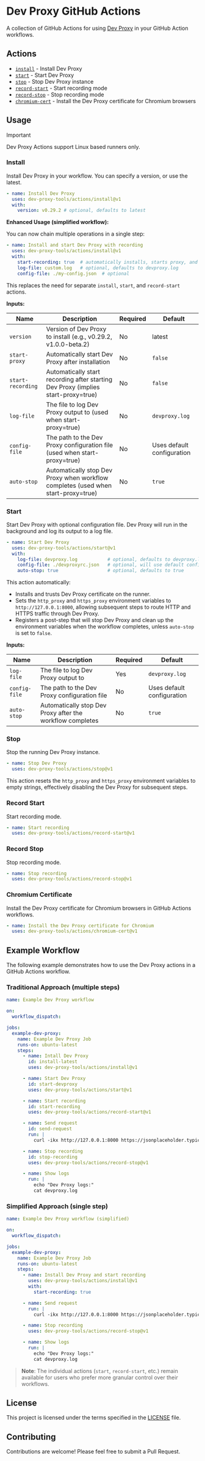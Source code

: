 # Dev Proxy GitHub Actions

A collection of GitHub Actions for using [Dev Proxy](https://aka.ms/devproxy) in your GitHub Action workflows.

## Actions

- [`install`](#install) - Install Dev Proxy
- [`start`](#start) - Start Dev Proxy
- [`stop`](#stop) - Stop Dev Proxy instance
- [`record-start`](#record-start) - Start recording mode
- [`record-stop`](#record-stop) - Stop recording mode
- [`chromium-cert`](#chromium-cert) - Install the Dev Proxy certificate for Chromium browsers

## Usage

> [!IMPORTANT]  
> Dev Proxy Actions support Linux based runners only.

### Install

Install Dev Proxy in your workflow. You can specify a version, or use the latest.

```yaml
- name: Install Dev Proxy
  uses: dev-proxy-tools/actions/install@v1
  with:
    version: v0.29.2 # optional, defaults to latest
```

**Enhanced Usage (simplified workflow):**

You can now chain multiple operations in a single step:

```yaml
- name: Install and start Dev Proxy with recording
  uses: dev-proxy-tools/actions/install@v1
  with:
    start-recording: true  # automatically installs, starts proxy, and begins recording
    log-file: custom.log   # optional, defaults to devproxy.log
    config-file: ./my-config.json  # optional
```

This replaces the need for separate `install`, `start`, and `record-start` actions.

**Inputs:**

| Name | Description | Required | Default |
|------|-------------|----------|---------|
| `version` | Version of Dev Proxy to install (e.g., v0.29.2, v1.0.0-beta.2) | No | latest |
| `start-proxy` | Automatically start Dev Proxy after installation | No | `false` |
| `start-recording` | Automatically start recording after starting Dev Proxy (implies start-proxy=true) | No | `false` |
| `log-file` | The file to log Dev Proxy output to (used when start-proxy=true) | No | `devproxy.log` |
| `config-file` | The path to the Dev Proxy configuration file (used when start-proxy=true) | No | Uses default configuration |
| `auto-stop` | Automatically stop Dev Proxy when workflow completes (used when start-proxy=true) | No | `true` |

### Start

Start Dev Proxy with optional configuration file. Dev Proxy will run in the background and log its output to a log file.

```yaml
- name: Start Dev Proxy
  uses: dev-proxy-tools/actions/start@v1
  with:
    log-file: devproxy.log           # optional, defaults to devproxy.log
    config-file: ./devproxyrc.json   # optional, will use default configuration if not provided
    auto-stop: true                  # optional, defaults to true
```

This action automatically:
 
 - Installs and trusts Dev Proxy certificate on the runner.
 - Sets the `http_proxy` and `https_proxy` environment variables to `http://127.0.0.1:8000`, allowing subsequent steps to route HTTP and HTTPS traffic through Dev Proxy.
 - Registers a post-step that will stop Dev Proxy and clean up the environment variables when the workflow completes, unless `auto-stop` is set to `false`.

**Inputs:**

| Name | Description | Required | Default |
|------|-------------|----------|---------|
| `log-file` | The file to log Dev Proxy output to | Yes | `devproxy.log` |
| `config-file` | The path to the Dev Proxy configuration file | No | Uses default configuration |
| `auto-stop` | Automatically stop Dev Proxy after the workflow completes | No | `true` |

### Stop

Stop the running Dev Proxy instance.

```yaml
- name: Stop Dev Proxy
  uses: dev-proxy-tools/actions/stop@v1
```

This action resets the `http_proxy` and `https_proxy` environment variables to empty strings, effectively disabling the Dev Proxy for subsequent steps.

### Record Start

Start recording mode.

```yaml
- name: Start recording
  uses: dev-proxy-tools/actions/record-start@v1
```

### Record Stop

Stop recording mode.

```yaml
- name: Stop recording
  uses: dev-proxy-tools/actions/record-stop@v1
```

### Chromium Certificate

Install the Dev Proxy certificate for Chromium browsers in GitHub Actions workflows.

```yaml
- name: Install the Dev Proxy certificate for Chromium
  uses: dev-proxy-tools/actions/chromium-cert@v1
```

## Example Workflow

The following example demonstrates how to use the Dev Proxy actions in a GitHub Actions workflow.

### Traditional Approach (multiple steps)

```yaml
name: Example Dev Proxy workflow

on:
  workflow_dispatch:

jobs:
  example-dev-proxy:
    name: Example Dev Proxy Job
    runs-on: ubuntu-latest
    steps:
      - name: Intall Dev Proxy
        id: install-latest
        uses: dev-proxy-tools/actions/install@v1

      - name: Start Dev Proxy
        id: start-devproxy
        uses: dev-proxy-tools/actions/start@v1

      - name: Start recording
        id: start-recording
        uses: dev-proxy-tools/actions/record-start@v1

      - name: Send request
        id: send-request
        run: |
          curl -ikx http://127.0.0.1:8000 https://jsonplaceholder.typicode.com/posts

      - name: Stop recording
        id: stop-recording
        uses: dev-proxy-tools/actions/record-stop@v1

      - name: Show logs
        run: |
          echo "Dev Proxy logs:"
          cat devproxy.log
```

### Simplified Approach (single step)

```yaml
name: Example Dev Proxy workflow (simplified)

on:
  workflow_dispatch:

jobs:
  example-dev-proxy:
    name: Example Dev Proxy Job  
    runs-on: ubuntu-latest
    steps:
      - name: Install Dev Proxy and start recording
        uses: dev-proxy-tools/actions/install@v1
        with:
          start-recording: true

      - name: Send request
        run: |
          curl -ikx http://127.0.0.1:8000 https://jsonplaceholder.typicode.com/posts

      - name: Stop recording
        uses: dev-proxy-tools/actions/record-stop@v1

      - name: Show logs
        run: |
          echo "Dev Proxy logs:"
          cat devproxy.log
```

> **Note**: The individual actions (`start`, `record-start`, etc.) remain available for users who prefer more granular control over their workflows.

## License

This project is licensed under the terms specified in the [LICENSE](LICENSE) file.

## Contributing

Contributions are welcome! Please feel free to submit a Pull Request.